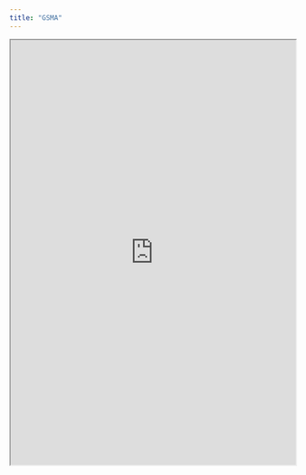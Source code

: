 ```yaml
---
title: "GSMA"
---
```



<iframe height="750" width="100%" src="https://ewelton.github.io/ktest/wiki.html#GSMA"></iframe>
